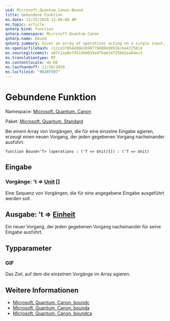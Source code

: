 ```yaml
---
uid: Microsoft.Quantum.Canon.Bound
title: Gebundene Funktion
ms.date: 11/25/2020 12:00:00 AM
ms.topic: article
qsharp.kind: function
qsharp.namespace: Microsoft.Quantum.Canon
qsharp.name: Bound
qsharp.summary: Given an array of operations acting on a single input, produces a new operation that performs each given operation in sequence.
ms.openlocfilehash: c12ce37054ddde1b98778888e90916c6e4725814
ms.sourcegitcommit: a87c1aa8e7453360025e47ba614f25b02ea84ec3
ms.translationtype: MT
ms.contentlocale: de-DE
ms.lasthandoff: 11/26/2020
ms.locfileid: "96207597"
---
```

# <a name="bound-function"></a>Gebundene Funktion

Namespace: [Microsoft. Quantum. Canon](xref:Microsoft.Quantum.Canon)

Paket: [Microsoft. Quantum. Standard](https://nuget.org/packages/Microsoft.Quantum.Standard)


Bei einem Array von Vorgängen, die für eine einzelne Eingabe agieren, erzeugt einen neuen Vorgang, der jeden gegebenen Vorgang nacheinander ausführt.

```qsharp
function Bound<'T> (operations : ('T => Unit)[]) : ('T => Unit)
```


## <a name="input"></a>Eingabe

### <a name="operations--t--unit-"></a>Vorgänge: 't => [Unit](xref:microsoft.quantum.lang-ref.unit) []

Eine Sequenz von Vorgängen, die für eine angegebene Eingabe ausgeführt werden soll.



## <a name="output--t--unit"></a>Ausgabe: 't => [Einheit](xref:microsoft.quantum.lang-ref.unit) 

Ein neuer Vorgang, der jeden gegebenen Vorgang nacheinander für seine Eingabe ausführt.

## <a name="type-parameters"></a>Typparameter

### <a name="t"></a>GIF

Das Ziel, auf dem die einzelnen Vorgänge im Array agieren.

## <a name="see-also"></a>Weitere Informationen

- [Microsoft. Quantum. Canon. boundc](xref:Microsoft.Quantum.Canon.BoundC)
- [Microsoft. Quantum. Canon. bounda](xref:Microsoft.Quantum.Canon.BoundA)
- [Microsoft. Quantum. Canon. boundca](xref:Microsoft.Quantum.Canon.BoundCA)